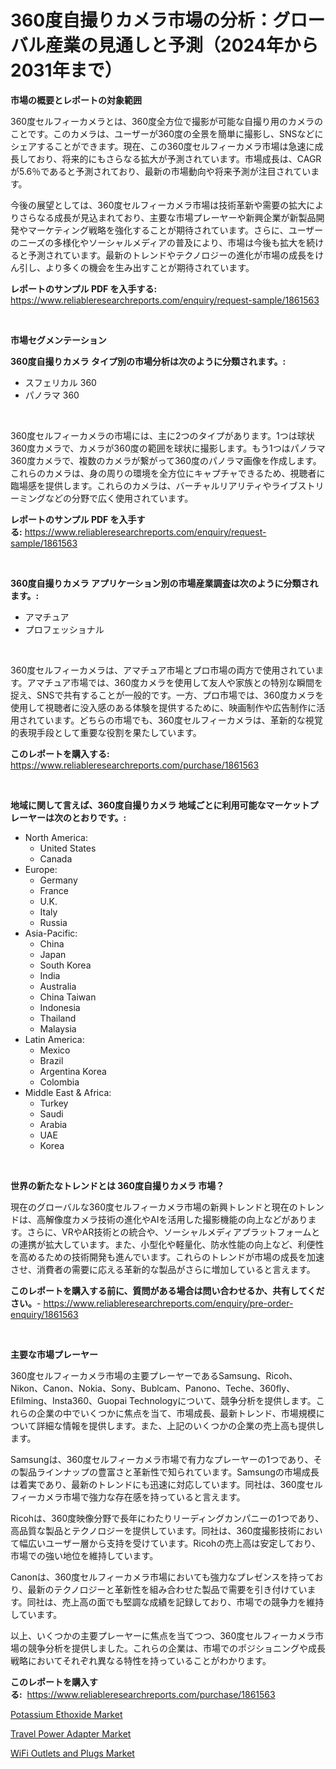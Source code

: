 <p><h1>360度自撮りカメラ市場の分析：グローバル産業の見通しと予測（2024年から2031年まで）</h1></p><p><strong>市場の概要とレポートの対象範囲</strong></p>
<p><p>360度セルフィーカメラとは、360度全方位で撮影が可能な自撮り用のカメラのことです。このカメラは、ユーザーが360度の全景を簡単に撮影し、SNSなどにシェアすることができます。現在、この360度セルフィーカメラ市場は急速に成長しており、将来的にもさらなる拡大が予測されています。市場成長は、CAGRが5.6％であると予測されており、最新の市場動向や将来予測が注目されています。</p><p>今後の展望としては、360度セルフィーカメラ市場は技術革新や需要の拡大によりさらなる成長が見込まれており、主要な市場プレーヤーや新興企業が新製品開発やマーケティング戦略を強化することが期待されています。さらに、ユーザーのニーズの多様化やソーシャルメディアの普及により、市場は今後も拡大を続けると予測されています。最新のトレンドやテクノロジーの進化が市場の成長をけん引し、より多くの機会を生み出すことが期待されています。</p></p>
<p><strong>レポートのサンプル PDF を入手する:</strong> <a href="https://www.reliableresearchreports.com/enquiry/request-sample/1861563">https://www.reliableresearchreports.com/enquiry/request-sample/1861563</a></p>
<p>&nbsp;</p>
<p><strong>市場セグメンテーション</strong></p>
<p><strong>360度自撮りカメラ タイプ別の市場分析は次のように分類されます。:</strong></p>
<p><ul><li>スフェリカル 360</li><li>パノラマ 360</li></ul></p>
<p>&nbsp;</p>
<p><p>360度セルフィーカメラの市場には、主に2つのタイプがあります。1つは球状360度カメラで、カメラが360度の範囲を球状に撮影します。もう1つはパノラマ360度カメラで、複数のカメラが繋がって360度のパノラマ画像を作成します。これらのカメラは、身の周りの環境を全方位にキャプチャできるため、視聴者に臨場感を提供します。これらのカメラは、バーチャルリアリティやライブストリーミングなどの分野で広く使用されています。</p></p>
<p><strong>レポートのサンプル PDF を入手する:</strong>&nbsp;<a href="https://www.reliableresearchreports.com/enquiry/request-sample/1861563">https://www.reliableresearchreports.com/enquiry/request-sample/1861563</a></p>
<p>&nbsp;</p>
<p><strong> 360度自撮りカメラ アプリケーション別の市場産業調査は次のように分類されます。:</strong></p>
<p><ul><li>アマチュア</li><li>プロフェッショナル</li></ul></p>
<p>&nbsp;</p>
<p><p>360度セルフィーカメラは、アマチュア市場とプロ市場の両方で使用されています。アマチュア市場では、360度カメラを使用して友人や家族との特別な瞬間を捉え、SNSで共有することが一般的です。一方、プロ市場では、360度カメラを使用して視聴者に没入感のある体験を提供するために、映画制作や広告制作に活用されています。どちらの市場でも、360度セルフィーカメラは、革新的な視覚的表現手段として重要な役割を果たしています。</p></p>
<p><strong>このレポートを購入する:</strong>&nbsp; <a href="https://www.reliableresearchreports.com/purchase/1861563">https://www.reliableresearchreports.com/purchase/1861563</a></p>
<p>&nbsp;</p>
<p><strong>地域に関して言えば、360度自撮りカメラ 地域ごとに利用可能なマーケットプレーヤーは次のとおりです。:</strong></p>
<p><ul>
    <li>
        North America:
        <ul>
            <li>United States</li>
            <li>Canada</li>
        </ul>
    </li>
    <li>
        Europe:
        <ul>
            <li>Germany</li>
            <li>France</li>
            <li>U.K.</li>
            <li>Italy</li>
            <li>Russia</li>
        </ul>
    </li>
    <li>
        Asia-Pacific:
        <ul>
            <li>China</li>
            <li>Japan</li>
            <li>South Korea</li>
            <li>India</li>
            <li>Australia</li>
            <li>China Taiwan</li>
            <li>Indonesia</li>
            <li>Thailand</li>
            <li>Malaysia</li>
        </ul>
    </li>
    <li>
        Latin America:
        <ul>
            <li>Mexico</li>
            <li>Brazil</li>
            <li>Argentina Korea</li>
            <li>Colombia</li>
        </ul>
    </li>
    <li>
        Middle East & Africa:
        <ul>
            <li>Turkey</li>
            <li>Saudi</li>
            <li>Arabia</li>
            <li>UAE</li>
            <li>Korea</li>
        </ul>
    </li>
    </ul></p>
<p>&nbsp;</p>
<p><strong>世界の新たなトレンドとは 360度自撮りカメラ 市場？</strong></p>
<p><p>現在のグローバルな360度セルフィーカメラ市場の新興トレンドと現在のトレンドは、高解像度カメラ技術の進化やAIを活用した撮影機能の向上などがあります。さらに、VRやAR技術との統合や、ソーシャルメディアプラットフォームとの連携が拡大しています。また、小型化や軽量化、防水性能の向上など、利便性を高めるための技術開発も進んでいます。これらのトレンドが市場の成長を加速させ、消費者の需要に応える革新的な製品がさらに増加していると言えます。</p></p>
<p><strong>このレポートを購入する前に、質問がある場合は問い合わせるか、共有してください。</strong>- <a href="https://www.reliableresearchreports.com/enquiry/pre-order-enquiry/1861563">https://www.reliableresearchreports.com/enquiry/pre-order-enquiry/1861563</a></p>
<p>&nbsp;</p>
<p><strong>主要な市場プレーヤー</strong></p>
<p><p>360度セルフィーカメラ市場の主要プレーヤーであるSamsung、Ricoh、Nikon、Canon、Nokia、Sony、Bublcam、Panono、Teche、360fly、Efilming、Insta360、Guopai Technologyについて、競争分析を提供します。これらの企業の中でいくつかに焦点を当て、市場成長、最新トレンド、市場規模について詳細な情報を提供します。また、上記のいくつかの企業の売上高も提供します。</p><p>Samsungは、360度セルフィーカメラ市場で有力なプレーヤーの1つであり、その製品ラインナップの豊富さと革新性で知られています。Samsungの市場成長は着実であり、最新のトレンドにも迅速に対応しています。同社は、360度セルフィーカメラ市場で強力な存在感を持っていると言えます。</p><p>Ricohは、360度映像分野で長年にわたりリーディングカンパニーの1つであり、高品質な製品とテクノロジーを提供しています。同社は、360度撮影技術において幅広いユーザー層から支持を受けています。Ricohの売上高は安定しており、市場での強い地位を維持しています。</p><p>Canonは、360度セルフィーカメラ市場においても強力なプレゼンスを持っており、最新のテクノロジーと革新性を組み合わせた製品で需要を引き付けています。同社は、売上高の面でも堅調な成績を記録しており、市場での競争力を維持しています。</p><p>以上、いくつかの主要プレーヤーに焦点を当てつつ、360度セルフィーカメラ市場の競争分析を提供しました。これらの企業は、市場でのポジショニングや成長戦略においてそれぞれ異なる特性を持っていることがわかります。</p></p>
<p><strong>このレポートを購入する:</strong>&nbsp;&nbsp;<a href="https://www.reliableresearchreports.com/purchase/1861563">https://www.reliableresearchreports.com/purchase/1861563</a></p>
<p><p><a href="https://github.com/Hazelklievgspy6vdcsmu106w/Market-Research-Report-List-1/blob/main/potassium-ethoxide-market.md">Potassium Ethoxide Market</a></p><p><a href="https://view.publitas.com/reportprime-1/travel-power-adapter-market-research-report-reveals-the-latest-trends-and-opportunities-of-this-market-for-period-from-2023-2030/">Travel Power Adapter Market</a></p><p><a href="https://view.publitas.com/reportprime-1/wifi-outlets-and-plugs-market-size-and-growth-market-segmentation-regional-and-country-breakdowns-and-market-trends-for-period-from-2023-2030/">WiFi Outlets and Plugs Market</a></p></p>